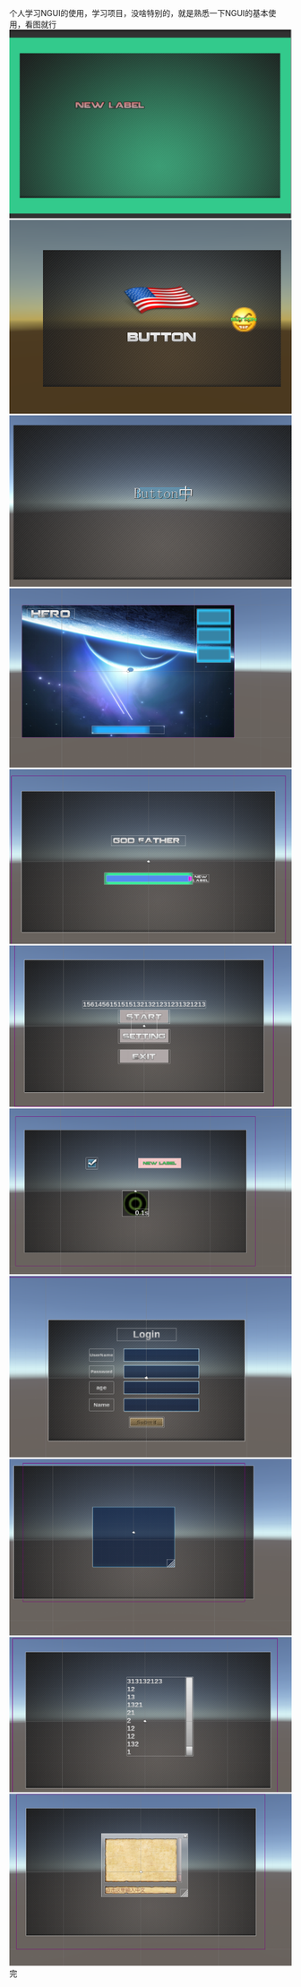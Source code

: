 个人学习NGUI的使用，学习项目，没啥特别的，就是熟悉一下NGUI的基本使用，看图就行
![image](https://github.com/1264600905/NGUI_study/blob/master/note/01.png)
![image](https://github.com/1264600905/NGUI_study/blob/master/note/02.png)
![image](https://github.com/1264600905/NGUI_study/blob/master/note/03.png)
![image](https://github.com/1264600905/NGUI_study/blob/master/note/04.png)
![image](https://github.com/1264600905/NGUI_study/blob/master/note/05.png)
![image](https://github.com/1264600905/NGUI_study/blob/master/note/06.png)
![image](https://github.com/1264600905/NGUI_study/blob/master/note/07.png)
![image](https://github.com/1264600905/NGUI_study/blob/master/note/08.png)
![image](https://github.com/1264600905/NGUI_study/blob/master/note/09.png)
![image](https://github.com/1264600905/NGUI_study/blob/master/note/10.png)
![image](https://github.com/1264600905/NGUI_study/blob/master/note/11.png)
完
